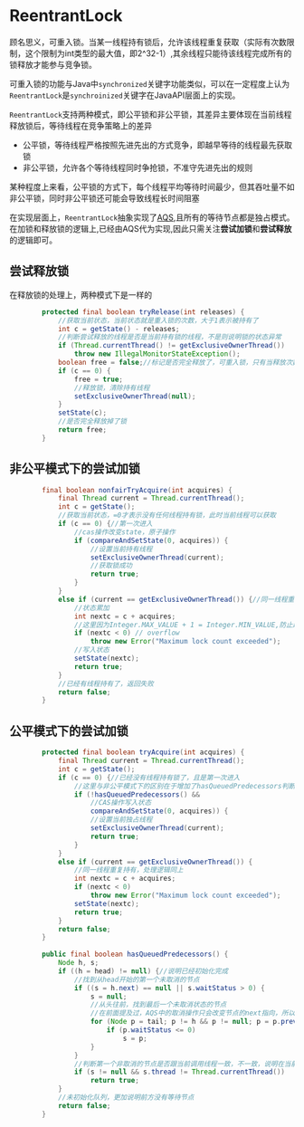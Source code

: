 # ReentrantLock

顾名思义，可重入锁。当某一线程持有锁后，允许该线程重复获取（实际有次数限制，这个限制为int类型的最大值，即2^32-1）,其余线程只能待该线程完成所有的锁释放才能参与竞争锁。

可重入锁的功能与Java中`synchronized`关键字功能类似，可以在一定程度上认为`ReentrantLock`是`synchroinized`关键字在JavaAPI层面上的实现。

`ReentrantLock`支持两种模式，即公平锁和非公平锁，其差异主要体现在当前线程释放锁后，等待线程在竞争策略上的差异
* 公平锁，等待线程严格按照先进先出的方式竞争，即越早等待的线程最先获取锁
* 非公平锁，允许各个等待线程同时争抢锁，不准守先进先出的规则

某种程度上来看，公平锁的方式下，每个线程平均等待时间最少，但其吞吐量不如非公平锁，同时非公平锁还可能会导致线程长时间阻塞

在实现层面上，`ReentrantLock`抽象实现了[AQS](AQS.md),且所有的等待节点都是独占模式。在加锁和释放锁的逻辑上,已经由AQS代为实现,因此只需关注**尝试加锁**和**尝试释放**的逻辑即可。


## 尝试释放锁
在释放锁的处理上，两种模式下是一样的
```Java
        protected final boolean tryRelease(int releases) {
            //获取当前状态，当前状态就是重入锁的次数，大于1表示被持有了
            int c = getState() - releases;
            //判断尝试释放的线程是否是当前持有锁的线程，不是则说明锁的状态异常
            if (Thread.currentThread() != getExclusiveOwnerThread())
                throw new IllegalMonitorStateException();
            boolean free = false;//标记是否完全释放了，可重入锁，只有当释放次数和加锁次数完全一致是，才会唤醒下一个等待节点
            if (c == 0) {
                free = true;
                //释放锁，清除持有线程
                setExclusiveOwnerThread(null);
            }
            setState(c);
            //是否完全释放掉了锁
            return free;
        }
```
## 非公平模式下的尝试加锁
```Java
        final boolean nonfairTryAcquire(int acquires) {
            final Thread current = Thread.currentThread();
            int c = getState();
            //获取当前状态，=0才表示没有任何线程持有锁，此时当前线程可以获取
            if (c == 0) {//第一次进入
                //cas操作改变state，原子操作
                if (compareAndSetState(0, acquires)) {
                    //设置当前持有线程
                    setExclusiveOwnerThread(current);
                    //获取锁成功
                    return true;
                }
            }
            else if (current == getExclusiveOwnerThread()) {//同一线程重复进入
                //状态累加
                int nextc = c + acquires;
                //这里因为Integer.MAX_VALUE + 1 = Integer.MIN_VALUE,防止越界处理
                if (nextc < 0) // overflow
                    throw new Error("Maximum lock count exceeded");
                //写入状态
                setState(nextc);
                return true;
            }
            //已经有线程持有了，返回失败
            return false;
        }
```

## 公平模式下的尝试加锁
```Java
        protected final boolean tryAcquire(int acquires) {
            final Thread current = Thread.currentThread();
            int c = getState();
            if (c == 0) {//已经没有线程持有锁了，且是第一次进入
                //这里与非公平模式下的区别在于增加了hasQueuedPredecessors判断，也就是要求当前等待线程对应的节点前方，没有等待的节点
                if (!hasQueuedPredecessors() &&
                    //CAS操作写入状态
                    compareAndSetState(0, acquires)) {
                    //设置当前独占线程
                    setExclusiveOwnerThread(current);
                    return true;
                }
            }
            else if (current == getExclusiveOwnerThread()) {
                //同一线程重复持有，处理逻辑同上
                int nextc = c + acquires;
                if (nextc < 0)
                    throw new Error("Maximum lock count exceeded");
                setState(nextc);
                return true;
            }
            return false;
        }
        
        public final boolean hasQueuedPredecessors() {
            Node h, s;
            if ((h = head) != null) {//说明已经初始化完成
                //找到从head开始的第一个未取消的节点
                if ((s = h.next) == null || s.waitStatus > 0) {
                    s = null; 
                    //从头往前，找到最后一个未取消状态的节点
                    //在前面提及过，AQS中的取消操作只会改变节点的next指向，所以这里只能从尾往前遍历
                    for (Node p = tail; p != h && p != null; p = p.prev) {
                        if (p.waitStatus <= 0)
                            s = p;
                    }
                }
                //判断第一个非取消的节点是否跟当前调用线程一致，不一致，说明在当前线程之前，还有其他线程处于等待队列中
                if (s != null && s.thread != Thread.currentThread())
                    return true;
            }
            //未初始化队列，更加说明前方没有等待节点
            return false;
        }

```